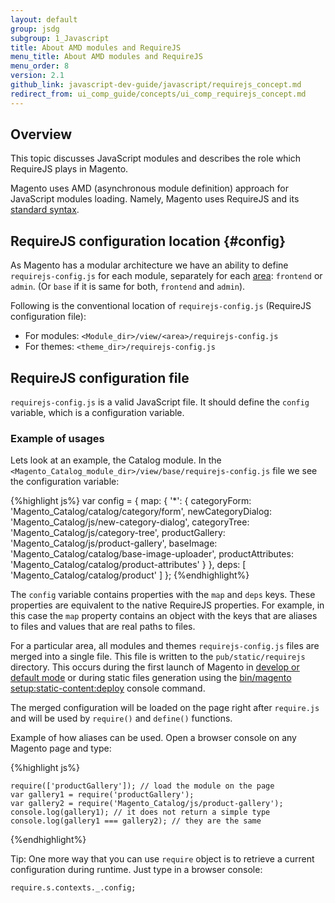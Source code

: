 ```yaml
---
layout: default
group: jsdg
subgroup: 1_Javascript
title: About AMD modules and RequireJS
menu_title: About AMD modules and RequireJS
menu_order: 8
version: 2.1
github_link: javascript-dev-guide/javascript/requirejs_concept.md
redirect_from: ui_comp_guide/concepts/ui_comp_requirejs_concept.md
---
```


## Overview

This topic discusses JavaScript modules and describes the role which RequireJS plays in Magento.

Magento uses AMD (asynchronous module definition) approach for JavaScript modules loading. Namely, Magento uses RequireJS and its [standard syntax](http://requirejs.org/docs/api.html#config).

## RequireJS configuration location {#config}

As Magento has a modular architecture we have an ability to define `requirejs-config.js` for each module, separately for each [area]({{page.baseurl}}architecture/archi_perspectives/components/modules/mod_and_areas.html): `frontend` or `admin`. (Or `base` if it is same for both, `frontend` and `admin`).

Following is the conventional location of `requirejs-config.js` (RequireJS configuration file):

- For modules: `<Module_dir>/view/<area>/requirejs-config.js`
- For themes: `<theme_dir>/requirejs-config.js`

## RequireJS configuration file

`requirejs-config.js` is a valid JavaScript file. It should define the `config` variable, which is a configuration variable.

### Example of usages

Lets look at an example, the Catalog module. In the `<Magento_Catalog_module_dir>/view/base/requirejs-config.js` file we see the configuration variable:

{%highlight js%}
var config = {
    map: {
        '*': {
            categoryForm:       'Magento_Catalog/catalog/category/form',
            newCategoryDialog:  'Magento_Catalog/js/new-category-dialog',
            categoryTree:       'Magento_Catalog/js/category-tree',
            productGallery:     'Magento_Catalog/js/product-gallery',
            baseImage:          'Magento_Catalog/catalog/base-image-uploader',
            productAttributes:  'Magento_Catalog/catalog/product-attributes'
        }
    },
    deps: [
        'Magento_Catalog/catalog/product'
    ]
};
{%endhighlight%}


The `config` variable contains properties with the `map` and `deps` keys. These properties are equivalent to the native RequireJS properties. For example, in this case  the `map` property contains an object with the keys that are aliases to files and values that are real paths to files.

For a particular area, all modules and themes `requirejs-config.js` files are merged into a single file. This file is written to the `pub/static/requirejs` directory. This occurs during the first launch of Magento in [develop or default mode]({{page.baseurl}}config-guide/bootstrap/magento-modes.html) or during static files generation using the [bin/magento setup:static-content:deploy]({{page.baseurl}}config-guide/cli/config-cli-subcommands-static-view.html) console command.

The merged configuration will be loaded on the page right after `require.js` and will be used by `require()` and `define()` functions.

Example of how aliases can be used. Open a browser console on any Magento page and type:

{%highlight js%}

	require(['productGallery']); // load the module on the page
	var gallery1 = require('productGallery');
    var gallery2 = require('Magento_Catalog/js/product-gallery');
	console.log(gallery1); // it does not return a simple type
    console.log(gallery1 === gallery2); // they are the same

{%endhighlight%}


Tip: One more way that you can use `require` object is to retrieve a current configuration during runtime. Just type in a browser console:

	require.s.contexts._.config;
